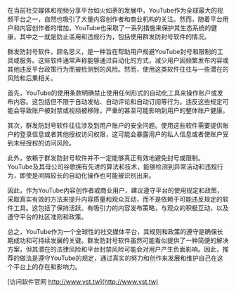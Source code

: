 在当前社交媒体和视频分享平台如火如荼的发展中，YouTube作为全球最大的视频平台之一，自然也吸引了大量内容创作者和商业机构的关注。然而，随着平台用户和内容创作者的增加，YouTube也采取了一系列措施来保护其生态系统的健康，其中之一就是防止滥用和违规行为，包括使用群发防封号软件的情况。

群发防封号软件，顾名思义，是一种旨在帮助用户规避YouTube封号和限制的工具或服务。这些软件通常声称能够通过自动化的方式，减少用户因频繁发布内容或其他违反平台政策行为而被检测到的风险。然而，使用这类软件往往与一些潜在的风险和后果相关。

首先，YouTube的使用条款明确禁止使用任何形式的自动化工具来操作账户或发布内容。这包括但不限于自动发帖、自动评论和自动订阅等行为。违反这些规定可能会导致账户被封禁或视频被移除，严重的甚至可能影响到用户的整体账户健康。

其次，群发防封号软件往往涉及到用户账户的安全问题。使用这些软件需要提供账户的登录信息或者其他授权访问权限，这可能会暴露用户的私人信息或者使账户受到未经授权的访问风险。

此外，依赖于群发防封号软件并不一定能够真正有效地避免封号或限制。YouTube及其母公司谷歌拥有先进的算法和技术，能够检测到异常活动和违规行为，即使是间隔较长的自动化操作也可能被识别出来。

因此，作为YouTube内容创作者或商业用户，建议遵守平台的使用规定和政策，采取真实有效的方法来提升内容质量和观众互动，而不是依赖于可能违反规定的软件工具。这包括了保持活跃、有吸引力的内容发布策略，与观众的积极互动，以及遵守平台的社区准则和政策。

总之，YouTube作为一个全球性的社交媒体平台，其规则和政策的遵守是确保长期成功和可持续发展的关键。群发防封号软件虽然可能看似提供了一种简便的解决方案，但其潜在的法律风险和平台封禁风险可能会对用户产生负面影响。因此，推荐的做法是遵守YouTube的规定，通过真实的努力和创作来发展和维护自己在这个平台上的存在和影响力。


[访问软件官网 http://www.vst.tw](http://www.vst.tw)

